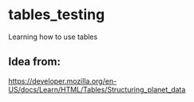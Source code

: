 # tables_testing
Learning how to use tables
## Idea from: 
https://developer.mozilla.org/en-US/docs/Learn/HTML/Tables/Structuring_planet_data